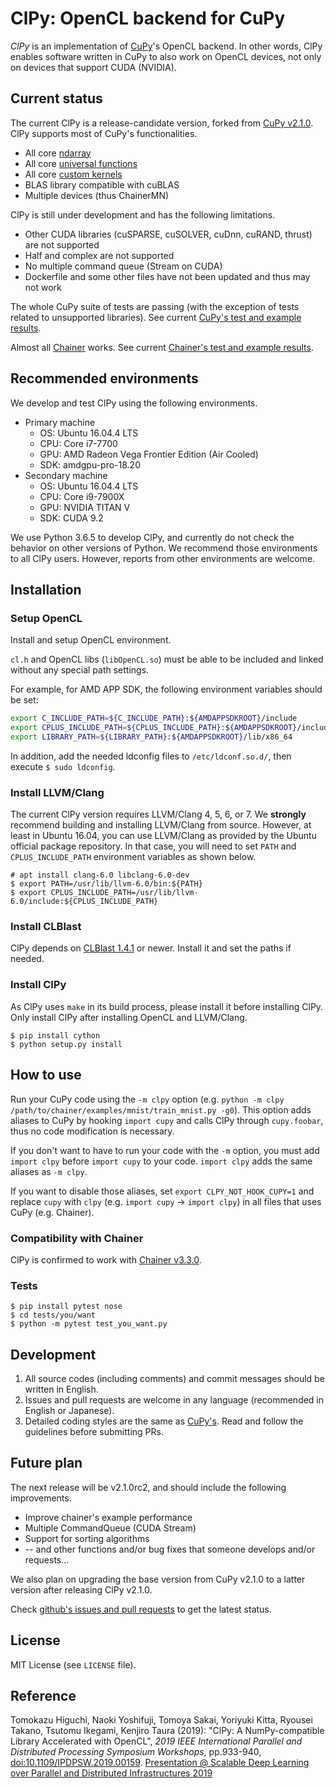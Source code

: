 # ClPy: OpenCL backend for CuPy

*ClPy* is an implementation of [CuPy](https://cupy.chainer.org/)'s OpenCL backend.
In other words, ClPy enables software written in CuPy to also work on OpenCL devices, not only on devices that support CUDA (NVIDIA).

## Current status

The current ClPy is a release-candidate version, forked from [CuPy v2.1.0](https://github.com/cupy/cupy/releases/tag/v2.1.0).
ClPy supports most of CuPy's functionalities.

* All core [ndarray](https://docs-cupy.chainer.org/en/v2.5.0/reference/ndarray.html)
* All core [universal functions](https://docs-cupy.chainer.org/en/v2.5.0/reference/ufunc.html)
* All core [custom kernels](https://docs-cupy.chainer.org/en/v2.5.0/reference/kernel.html)
* BLAS library compatible with cuBLAS
* Multiple devices (thus ChainerMN)

ClPy is still under development and has the following limitations.

* Other CUDA libraries (cuSPARSE, cuSOLVER, cuDnn, cuRAND, thrust) are not supported
* Half and complex are not supported
* No multiple command queue (Stream on CUDA)
* Dockerfile and some other files have not been updated and thus may not work

The whole CuPy suite of tests are passing (with the exception of tests related to unsupported libraries). See current [CuPy's test and example results](https://github.com/fixstars/ClPy/wiki/cupy_test_example_results).

Almost all [Chainer](https://chainer.org/) works.
See current [Chainer's test and example results](https://github.com/fixstars/ClPy/wiki/chainer_test_example_results).

## Recommended environments

We develop and test ClPy using the following environments.

* Primary machine
	* OS: Ubuntu 16.04.4 LTS
	* CPU: Core i7-7700
	* GPU: AMD Radeon Vega Frontier Edition (Air Cooled)
	* SDK: amdgpu-pro-18.20
* Secondary machine
	* OS: Ubuntu 16.04.4 LTS
	* CPU: Core i9-7900X
	* GPU: NVIDIA TITAN V
	* SDK: CUDA 9.2

We use Python 3.6.5 to develop ClPy, and currently do not check the behavior on other versions of Python.
We recommend those environments to all ClPy users. However, reports from other environments are welcome.

## Installation

### Setup OpenCL

Install and setup OpenCL environment.

`cl.h` and OpenCL libs (`libOpenCL.so`) must be able to be included and linked without any special path settings.

For example, for AMD APP SDK, the following environment variables should be set:

```sh
export C_INCLUDE_PATH=${C_INCLUDE_PATH}:${AMDAPPSDKROOT}/include
export CPLUS_INCLUDE_PATH=${CPLUS_INCLUDE_PATH}:${AMDAPPSDKROOT}/include
export LIBRARY_PATH=${LIBRARY_PATH}:${AMDAPPSDKROOT}/lib/x86_64
```

In addition, add the needed ldconfig files to `/etc/ldconf.so.d/`, then execute `$ sudo ldconfig`.

### Install LLVM/Clang

The current ClPy version requires LLVM/Clang 4, 5, 6, or 7.
We **strongly** recommend building and installing LLVM/Clang from source.
However, at least in Ubuntu 16.04, you can use LLVM/Clang as provided by the Ubuntu official package repository.
In that case, you will need to set `PATH` and `CPLUS_INCLUDE_PATH` environment variables as shown below.

```console
# apt install clang-6.0 libclang-6.0-dev
$ export PATH=/usr/lib/llvm-6.0/bin:${PATH}
$ export CPLUS_INCLUDE_PATH=/usr/lib/llvm-6.0/include:${CPLUS_INCLUDE_PATH}
```

### Install CLBlast

ClPy depends on [CLBlast 1.4.1](https://github.com/CNugteren/CLBlast/releases/tag/1.4.1) or newer.
Install it and set the paths if needed.

### Install ClPy

As ClPy uses `make` in its build process, please install it before installing ClPy.
Only install ClPy after installing OpenCL and LLVM/Clang.

```console
$ pip install cython
$ python setup.py install
```

## How to use

Run your CuPy code using the `-m clpy` option (e.g. `python -m clpy /path/to/chainer/examples/mnist/train_mnist.py -g0`).
This option adds aliases to CuPy by hooking `import cupy` and calls ClPy through `cupy.foobar`, thus no code modification is necessary.

If you don't want to have to run your code with the `-m` option, you must add `import clpy` before `import cupy` to your code.
`import clpy` adds the same aliases as `-m clpy`.

If you want to disable those aliases, set `export CLPY_NOT_HOOK_CUPY=1` and replace `cupy` with `clpy` (e.g. `import cupy` -> `import clpy`) in all files that uses CuPy (e.g. Chainer).

### Compatibility with Chainer

ClPy is confirmed to work with [Chainer v3.3.0](https://github.com/chainer/chainer/tree/v3.3.0).

### Tests

```console
$ pip install pytest nose
$ cd tests/you/want
$ python -m pytest test_you_want.py
```

## Development

1. All source codes (including comments) and commit messages should be written in English.
2. Issues and pull requests are welcome in any language (recommended in English or Japanese).
3. Detailed coding styles are the same as [CuPy's](https://docs-cupy.chainer.org/en/stable/contribution.html#coding-guidelines). Read and follow the guidelines before submitting PRs.

## Future plan

The next release will be v2.1.0rc2, and should include the following improvements.

* Improve chainer's example performance
* Multiple CommandQueue (CUDA Stream)
* Support for sorting algorithms
* -- and other functions and/or bug fixes that someone develops and/or requests...

We also plan on upgrading the base version from CuPy v2.1.0 to a latter version after releasing ClPy v2.1.0.

Check [github's issues and pull requests](https://github.com/fixstars/clpy/issues) to get the latest status.

## License

MIT License (see `LICENSE` file).

## Reference

Tomokazu Higuchi, Naoki Yoshifuji, Tomoya Sakai, Yoriyuki Kitta, Ryousei Takano, Tsutomu Ikegami, Kenjiro Taura (2019): "ClPy: A NumPy-compatible Library Accelerated with OpenCL", *2019 IEEE International Parallel and Distributed Processing Symposium Workshops*, pp.933-940, [doi:10.1109/IPDPSW.2019.00159](https://doi.org/10.1109/IPDPSW.2019.00159). [Presentation @ Scalable Deep Learning over Parallel and Distributed Infrastructures 2019](https://docs.google.com/presentation/d/1UtZgK9La7Pz_3Qwm2hXg13TwkvKuCSLlKsGebBXY2EA)
